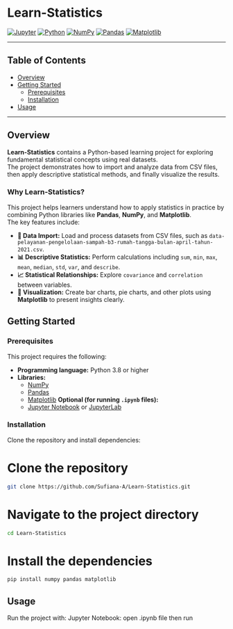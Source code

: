 # Learn-Statistics

[![Jupyter](https://img.shields.io/badge/notebook-Jupyter-F37626.svg?logo=jupyter&logoColor=white)]()
[![Python](https://img.shields.io/badge/language-Python-blue.svg?logo=python&logoColor=white)]()
[![NumPy](https://img.shields.io/badge/library-NumPy-013243.svg?logo=numpy&logoColor=white)]()
[![Pandas](https://img.shields.io/badge/library-Pandas-150458.svg?logo=pandas&logoColor=white)]()
[![Matplotlib](https://img.shields.io/badge/library-Matplotlib-11557c.svg)]()

---

## Table of Contents
- [Overview](#overview)
- [Getting Started](#getting-started)
  - [Prerequisites](#prerequisites)
  - [Installation](#installation)
- [Usage](#usage)

---

## Overview
**Learn-Statistics** contains a Python-based learning project for exploring fundamental statistical concepts using real datasets.  
The project demonstrates how to import and analyze data from CSV files, then apply descriptive statistical methods, and finally visualize the results.

### Why Learn-Statistics?
This project helps learners understand how to apply statistics in practice by combining Python libraries like **Pandas**, **NumPy**, and **Matplotlib**.  
The key features include:

- **📑 Data Import:** Load and process datasets from CSV files, such as `data-pelayanan-pengelolaan-sampah-b3-rumah-tangga-bulan-april-tahun-2021.csv`.  
- **📊 Descriptive Statistics:** Perform calculations including `sum`, `min`, `max`, `mean`, `median`, `std`, `var`, and `describe`.   
- **📈 Statistical Relationships:** Explore `covariance` and `correlation` between variables.  
- **🎨 Visualization:** Create bar charts, pie charts, and other plots using **Matplotlib** to present insights clearly.  


## Getting Started

### Prerequisites
This project requires the following:  
- **Programming language:** Python 3.8 or higher  
- **Libraries:**  
  - [NumPy](https://numpy.org/)  
  - [Pandas](https://pandas.pydata.org/)  
  - [Matplotlib](https://matplotlib.org/)
  **Optional (for running `.ipynb` files):**  
  - [Jupyter Notebook](https://jupyter.org/) or [JupyterLab](https://jupyter.org/install)  

### Installation

Clone the repository and install dependencies:

# Clone the repository
```bash
git clone https://github.com/Sufiana-A/Learn-Statistics.git
```

# Navigate to the project directory
```bash
cd Learn-Statistics
```

# Install the dependencies
```bash
pip install numpy pandas matplotlib
```

## Usage
Run the project with:
Jupyter Notebook: open .ipynb file then run

